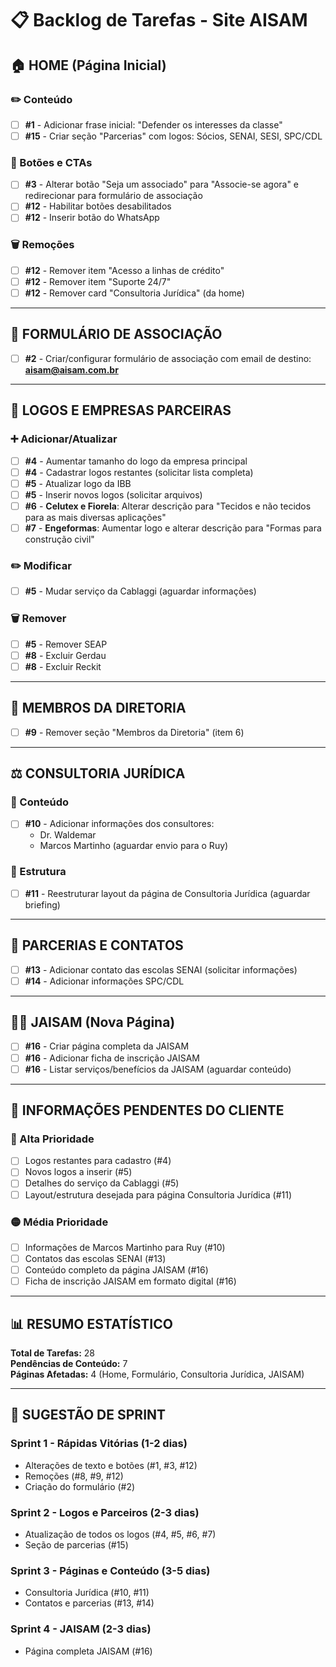 # 📋 Backlog de Tarefas - Site AISAM

## 🏠 HOME (Página Inicial)

### ✏️ Conteúdo
- [ ] **#1** - Adicionar frase inicial: "Defender os interesses da classe"
- [ ] **#15** - Criar seção "Parcerias" com logos: Sócios, SENAI, SESI, SPC/CDL

### 🔘 Botões e CTAs
- [ ] **#3** - Alterar botão "Seja um associado" para "Associe-se agora" e redirecionar para formulário de associação
- [ ] **#12** - Habilitar botões desabilitados
- [ ] **#12** - Inserir botão do WhatsApp

### 🗑️ Remoções
- [ ] **#12** - Remover item "Acesso a linhas de crédito"
- [ ] **#12** - Remover item "Suporte 24/7"
- [ ] **#12** - Remover card "Consultoria Jurídica" (da home)

---

## 📝 FORMULÁRIO DE ASSOCIAÇÃO

- [ ] **#2** - Criar/configurar formulário de associação com email de destino: **aisam@aisam.com.br**

---

## 🏢 LOGOS E EMPRESAS PARCEIRAS

### ➕ Adicionar/Atualizar
- [ ] **#4** - Aumentar tamanho do logo da empresa principal
- [ ] **#4** - Cadastrar logos restantes (solicitar lista completa)
- [ ] **#5** - Atualizar logo da IBB
- [ ] **#5** - Inserir novos logos (solicitar arquivos)
- [ ] **#6** - **Celutex e Fiorela**: Alterar descrição para "Tecidos e não tecidos para as mais diversas aplicações"
- [ ] **#7** - **Engeformas**: Aumentar logo e alterar descrição para "Formas para construção civil"

### ✏️ Modificar
- [ ] **#5** - Mudar serviço da Cablaggi (aguardar informações)

### 🗑️ Remover
- [ ] **#5** - Remover SEAP
- [ ] **#8** - Excluir Gerdau
- [ ] **#8** - Excluir Reckit

---

## 👥 MEMBROS DA DIRETORIA

- [ ] **#9** - Remover seção "Membros da Diretoria" (item 6)

---

## ⚖️ CONSULTORIA JURÍDICA

### 📄 Conteúdo
- [ ] **#10** - Adicionar informações dos consultores:
  - Dr. Waldemar
  - Marcos Martinho (aguardar envio para o Ruy)

### 🎨 Estrutura
- [ ] **#11** - Reestruturar layout da página de Consultoria Jurídica (aguardar briefing)

---

## 🤝 PARCERIAS E CONTATOS

- [ ] **#13** - Adicionar contato das escolas SENAI (solicitar informações)
- [ ] **#14** - Adicionar informações SPC/CDL

---

## 👨‍🎓 JAISAM (Nova Página)

- [ ] **#16** - Criar página completa da JAISAM
- [ ] **#16** - Adicionar ficha de inscrição JAISAM
- [ ] **#16** - Listar serviços/benefícios da JAISAM (aguardar conteúdo)

---

## 📌 INFORMAÇÕES PENDENTES DO CLIENTE

### 🔴 Alta Prioridade
- [ ] Logos restantes para cadastro (#4)
- [ ] Novos logos a inserir (#5)
- [ ] Detalhes do serviço da Cablaggi (#5)
- [ ] Layout/estrutura desejada para página Consultoria Jurídica (#11)

### 🟡 Média Prioridade
- [ ] Informações de Marcos Martinho para Ruy (#10)
- [ ] Contatos das escolas SENAI (#13)
- [ ] Conteúdo completo da página JAISAM (#16)
- [ ] Ficha de inscrição JAISAM em formato digital (#16)

---

## 📊 RESUMO ESTATÍSTICO

**Total de Tarefas:** 28  
**Pendências de Conteúdo:** 7  
**Páginas Afetadas:** 4 (Home, Formulário, Consultoria Jurídica, JAISAM)

---

## 🚀 SUGESTÃO DE SPRINT

### Sprint 1 - Rápidas Vitórias (1-2 dias)
- Alterações de texto e botões (#1, #3, #12)
- Remoções (#8, #9, #12)
- Criação do formulário (#2)

### Sprint 2 - Logos e Parceiros (2-3 dias)
- Atualização de todos os logos (#4, #5, #6, #7)
- Seção de parcerias (#15)

### Sprint 3 - Páginas e Conteúdo (3-5 dias)
- Consultoria Jurídica (#10, #11)
- Contatos e parcerias (#13, #14)

### Sprint 4 - JAISAM (2-3 dias)
- Página completa JAISAM (#16)